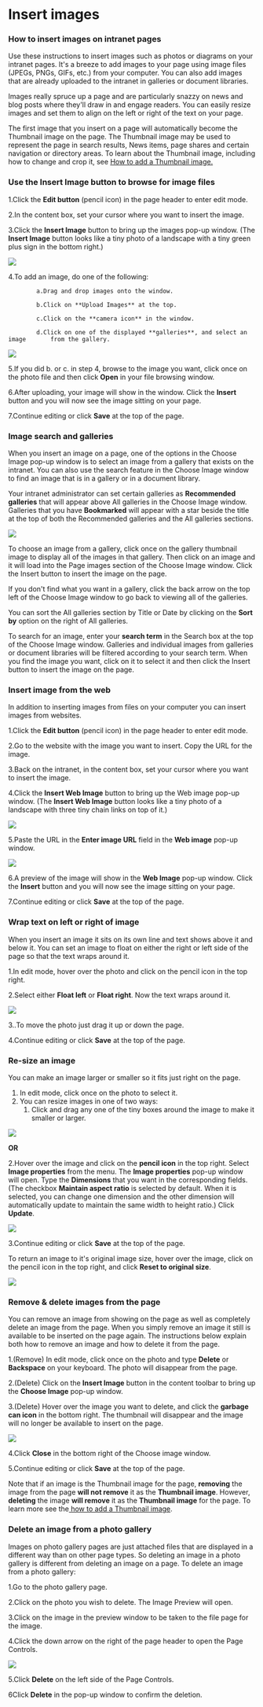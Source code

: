 # Insert images



### How to insert images on intranet pages

Use these instructions to insert images such as photos or diagrams on your intranet pages. It's a breeze to add images to your page using image files \(JPEGs, PNGs, GIFs, etc.\) from your computer. You can also add images that are already uploaded to the intranet in galleries or document libraries.  
  
Images really spruce up a page and are particularly snazzy on news and blog posts where they'll draw in and engage readers. You can easily resize images and set them to align on the left or right of the text on your page.  
  
The first image that you insert on a page will automatically become the Thumbnail image on the page. The Thumbnail image may be used to represent the page in search results, News items, page shares and certain navigation or directory areas. To learn about the Thumbnail image, including how to change and crop it, see [How to add a Thumbnail image.](add-thumbnail-images/)

### Use the Insert Image button to browse for image files <a id="section1"></a>

1.Click the **Edit button** \(pencil icon\) in the page header to enter edit mode. 

2.In the content box, set your cursor where you want to insert the image. 

3.Click the **Insert Image** button to bring up the images pop-up window. \(The **Insert Image** button looks like a tiny photo of a landscape with a tiny green plus sign in the bottom right.\)

![](../../.gitbook/assets/1%20%2815%29.png)



4.To add an image, do one of the following:

            a.Drag and drop images onto the window.

            b.Click on **Upload Images** at the top.

            c.Click on the **camera icon** in the window.

            d.Click on one of the displayed **galleries**, and select an image       from the gallery.

![](../../.gitbook/assets/2%20%2823%29.jpg)



5.If you did b. or c. in step 4, browse to the image you want, click once on the photo file and then click **Open** in your file browsing window.

6.After uploading, your image will show in the window. Click the **Insert** button and you will now see the image sitting on your page.

7.Continue editing or click **Save** at the top of the page.

### Image search and galleries

When you insert an image on a page, one of the options in the Choose Image pop-up window is to select an image from a gallery that exists on the intranet. You can also use the search feature in the Choose Image window to find an image that is in a gallery or in a document library.  
  
Your intranet administrator can set certain galleries as **Recommended galleries** that will appear above All galleries in the Choose Image window. Galleries that you have **Bookmarked** will appear with a star beside the title at the top of both the Recommended galleries and the All galleries sections.

![](../../.gitbook/assets/3%20%2832%29.jpg)



  
To choose an image from a gallery, click once on the gallery thumbnail image to display all of the images in that gallery. Then click on an image and it will load into the Page images section of the Choose Image window. Click the Insert button to insert the image on the page.  
  
If you don't find what you want in a gallery, click the back arrow on the top left of the Choose Image window to go back to viewing all of the galleries.  
  
You can sort the All galleries section by Title or Date by clicking on the **Sort by** option on the right of All galleries.  
  
To search for an image, enter your **search term** in the Search box at the top of the Choose Image window. Galleries and individual images from galleries or document libraries will be filtered according to your search term. When you find the image you want, click on it to select it and then click the Insert button to insert the image on the page.

### Insert image from the web <a id="section2"></a>

In addition to inserting images from files on your computer you can insert images from websites.

1.Click the **Edit button** \(pencil icon\) in the page header to enter edit mode.

2.Go to the website with the image you want to insert. Copy the URL for the image.

3.Back on the intranet, in the content box, set your cursor where you want to insert the image.

4.Click the **Insert Web Image** button to bring up the Web image pop-up window. \(The **Insert Web Image** button looks like a tiny photo of a landscape with three tiny chain links on top of it.\)

![](../../.gitbook/assets/4%20%2824%29.png)

5.Paste the URL in the **Enter image URL** field in the **Web image** pop-up window.  


![](../../.gitbook/assets/5%20%2825%29.png)



6.A preview of the image will show in the **Web Image** pop-up window. Click the **Insert** button and you will now see the image sitting on your page.

7.Continue editing or click **Save** at the top of the page.

### Wrap text on left or right of image <a id="section3"></a>

When you insert an image it sits on its own line and text shows above it and below it. You can set an image to float on either the right or left side of the page so that the text wraps around it. 

1.In edit mode, hover over the photo and click on the pencil icon in the top right.

2.Select either **Float left** or **Float right**. Now the text wraps around it.

![](../../.gitbook/assets/6%20%285%29.png)



3..To move the photo just drag it up or down the page.

4.Continue editing or click **Save** at the top of the page.

### Re-size an image <a id="section4"></a>

You can make an image larger or smaller so it fits just right on the page.

1. In edit mode, click once on the photo to select it.
2. You can resize images in one of two ways:
   1. Click and drag any one of the tiny boxes around the image to make it smaller or larger.

![](../../.gitbook/assets/7%20%288%29.png)



 **OR**  
 

2.Hover over the image and click on the **pencil icon** in the top right. Select **Image properties** from the menu. The **Image properties** pop-up window will open. Type the **Dimensions** that you want in the corresponding fields. \(The checkbox **Maintain aspect ratio** is selected by default. When it is selected, you can change one dimension and the other dimension will automatically update to maintain the same width to height ratio.\) Click **Update**.

![](../../.gitbook/assets/8.jpg)



3.Continue editing or click **Save** at the top of the page.

To return an image to it's original image size, hover over the image, click on the pencil icon in the top right, and click **Reset to original size**.

![](../../.gitbook/assets/9%20%284%29.png)



### Remove & delete images from the page <a id="section7"></a>

You can remove an image from showing on the page as well as completely delete an image from the page. When you simply remove an image it still is available to be inserted on the page again. The instructions below explain both how to remove an image and how to delete it from the page. 

1.\(Remove\) In edit mode, click once on the photo and type **Delete** or **Backspace** on your keyboard. The photo will disappear from the page.

2.\(Delete\) Click on the **Insert Image** button in the content toolbar to bring up the **Choose Image** pop-up window. 

3.\(Delete\) Hover over the image you want to delete, and click the **garbage can icon** in the bottom right. The thumbnail will disappear and the image will no longer be available to insert on the page.   

![](../../.gitbook/assets/10%20%284%29.png)



4.Click **Close** in the bottom right of the Choose image window.

5.Continue editing or click **Save** at the top of the page.

Note that if an image is the Thumbnail image for the page, **removing** the image from the page **will not remove** it as the **Thumbnail image**. However, **deleting** the image **will remove** it as the **Thumbnail image** for the page. To learn more see the[ how to add a Thumbnail image](add-thumbnail-images/).

### Delete an image from a photo gallery <a id="section8"></a>

Images on photo gallery pages are just attached files that are displayed in a different way than on other page types. So deleting an image in a photo gallery is different from deleting an image on a page. To delete an image from a photo gallery:

1.Go to the photo gallery page.

2.Click on the photo you wish to delete. The Image Preview will open.

3.Click on the image in the preview window to be taken to the file page for the image.

4.Click the down arrow on the right of the page header to open the Page Controls.

![](../../.gitbook/assets/11%20%282%29.png)

5.Click **Delete** on the left side of the Page Controls.

6Click **Delete** in the pop-up window to confirm the deletion.

